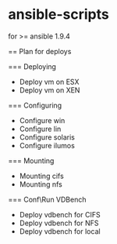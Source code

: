 # ansible-scripts
for >= ansible 1.9.4

== Plan for deploys

=== Deploying

* Deploy vm on ESX
* Deploy vm on XEN

=== Configuring

* Configure win
* Configure lin
* Configure solaris
* Configure ilumos

=== Mounting
* Mounting cifs
* Mounting nfs

=== Conf\Run VDBench

* Deploy vdbench for CIFS
* Deploy vdbench for NFS
* Deploy vdbench for local

